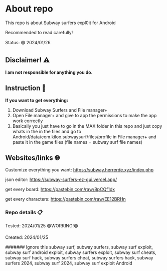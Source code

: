 # About repo
This repo is about Subway surfers expl0it for Android

Recommended to read carefully!

Status: 🟢 2024/01/26



## Disclaimer! ⚠️
__I am not responsible for anything you do.__


## Instruction 📝

**If you want to get everything:**
1. Download Subway Surfers and File manager+
2. Open File manager+ and give to app the permissions to make the app work correctly
3. Basically you just have to go in the MAX folder in this repo and just copy whats in the in the files and go to Android/data/com.kiloo.subwaysurf/files/profile in File manager+ and paste it in the game files (file names = subway surf file names)


## Websites/links 🌐
Customize everything you want:
https://subway.herrerde.xyz/index.php

json editor:
https://subway-surfers-ez-gui.vercel.app/

get every board: 
https://pastebin.com/raw/8pCQf1dx

get every characters:
https://pastebin.com/raw/EE12BRHn



### Repo details 📋

Tested: 2024/01/25 🟢WORKING!🟢

Created: 2024/01/25

####### Ignore this
subway surf, subway surfers, subway surf exploit, subway surf android exploit, subway surfers exploit, subway surf cheats, subway surf hack, subway surfers cheat, subway surfers hack, subway surfers 2024, subway surf 2024, subway surf exploit Android




